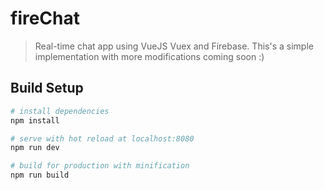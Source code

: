 # fireChat

> Real-time chat app using VueJS Vuex and Firebase. This's a simple implementation with more modifications coming soon :)

## Build Setup

``` bash
# install dependencies
npm install

# serve with hot reload at localhost:8080
npm run dev

# build for production with minification
npm run build
```
